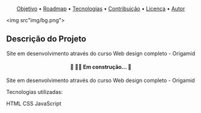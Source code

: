 <p align="center">
 <a href="#objetivo">Objetivo</a> •
 <a href="#roadmap">Roadmap</a> • 
 <a href="#tecnologias">Tecnologias</a> • 
 <a href="#contribuicao">Contribuição</a> • 
 <a href="#licenc-a">Licença</a> • 
 <a href="#autor">Autor</a>
</p>

<img src"img/bg.png">

## Descrição do Projeto

<p align="center">Site em desenvolvimento através do curso Web design completo - Origamid
</p>

<h4 align="center"> 
	🚧  🚴‍♀️ Em construção...  🚧
</h4>

Site em desenvolvimento através do curso Web design completo - Origamid

Tecnologias utilizadas:

HTML
CSS
JavaScript
